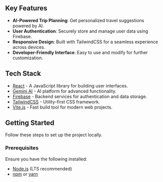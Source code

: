 

## Key Features

- **AI-Powered Trip Planning**: Get personalized travel suggestions powered by AI.
- **User Authentication**: Securely store and manage user data using Firebase.
- **Responsive Design**: Built with TailwindCSS for a seamless experience across devices.
- **Developer-Friendly Interface**: Easy to use and modify for further customization.

## Tech Stack

- [React](https://reactjs.org/) - A JavaScript library for building user interfaces.
- [Gemini AI](https://gemini.ai/) - AI platform for advanced functionality.
- [Firebase](https://firebase.google.com/) - Backend services for authentication and data storage.
- [TailwindCSS](https://tailwindcss.com/) - Utility-first CSS framework.
- [Vite.js](https://vitejs.dev/) - Fast build tool for modern web projects.

## Getting Started

Follow these steps to set up the project locally.

### Prerequisites

Ensure you have the following installed:
- [Node.js](https://nodejs.org/) (LTS recommended)
- [npm](https://www.npmjs.com/) or [yarn](https://yarnpkg.com/)


